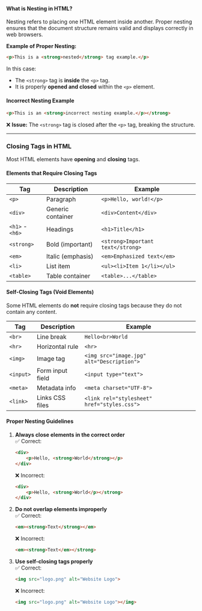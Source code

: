 #### **What is Nesting in HTML?**
Nesting refers to placing one HTML element inside another. Proper nesting ensures that the document structure remains valid and displays correctly in web browsers.

**Example of Proper Nesting:**
```html
<p>This is a <strong>nested</strong> tag example.</p>
```
In this case:
- The `<strong>` tag is **inside** the `<p>` tag.
- It is properly **opened and closed** within the `<p>` element.

#### **Incorrect Nesting Example**
```html
<p>This is an <strong>incorrect nesting example.</p></strong>
```
❌ **Issue:** The `<strong>` tag is closed after the `<p>` tag, breaking the structure.

---

### **Closing Tags in HTML**
Most HTML elements have **opening** and **closing** tags.

#### **Elements that Require Closing Tags**
| Tag | Description | Example |
|------|------------|---------|
| `<p>` | Paragraph | `<p>Hello, world!</p>` |
| `<div>` | Generic container | `<div>Content</div>` |
| `<h1>` - `<h6>` | Headings | `<h1>Title</h1>` |
| `<strong>` | Bold (important) | `<strong>Important text</strong>` |
| `<em>` | Italic (emphasis) | `<em>Emphasized text</em>` |
| `<li>` | List item | `<ul><li>Item 1</li></ul>` |
| `<table>` | Table container | `<table>...</table>` |

#### **Self-Closing Tags (Void Elements)**
Some HTML elements do **not** require closing tags because they do not contain any content.

| Tag | Description | Example |
|------|------------|---------|
| `<br>` | Line break | `Hello<br>World` |
| `<hr>` | Horizontal rule | `<hr>` |
| `<img>` | Image tag | `<img src="image.jpg" alt="Description">` |
| `<input>` | Form input field | `<input type="text">` |
| `<meta>` | Metadata info | `<meta charset="UTF-8">` |
| `<link>` | Links CSS files | `<link rel="stylesheet" href="styles.css">` |

#### **Proper Nesting Guidelines**
1. **Always close elements in the correct order**  
   ✅ Correct:
   ```html
   <div>
       <p>Hello, <strong>World</strong></p>
   </div>
   ```
   ❌ Incorrect:
   ```html
   <div>
       <p>Hello, <strong>World</p></strong>
   </div>
   ```

2. **Do not overlap elements improperly**  
   ✅ Correct:
   ```html
   <em><strong>Text</strong></em>
   ```
   ❌ Incorrect:
   ```html
   <em><strong>Text</em></strong>
   ```

3. **Use self-closing tags properly**  
   ✅ Correct:
   ```html
   <img src="logo.png" alt="Website Logo">
   ```
   ❌ Incorrect:
   ```html
   <img src="logo.png" alt="Website Logo"></img>
   ```